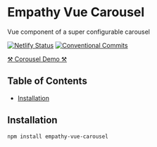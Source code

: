 # Empathy Vue Carousel

Vue component of a super configurable carousel

[![Netlify Status](https://api.netlify.com/api/v1/badges/a827e268-3500-4cf1-ba1b-a9d6c2650da6/deploy-status)](https://app.netlify.com/sites/empathy-vue-carousel/deploys)
[![Conventional Commits](https://img.shields.io/badge/Conventional%20Commits-1.0.0-yellow.svg)](https://conventionalcommits.org)

[⚒ Corousel Demo ⚒](https://empathy-vue-carousel.netlify.com/)

## Table of Contents
- [Installation](#installation)

## Installation

``` bash
npm install empathy-vue-carousel
```
